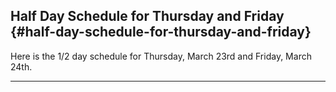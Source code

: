 ## Half Day Schedule for Thursday and Friday {#half-day-schedule-for-thursday-and-friday}

Here is the 1/2 day schedule for Thursday, March 23rd and Friday, March 24th.

***